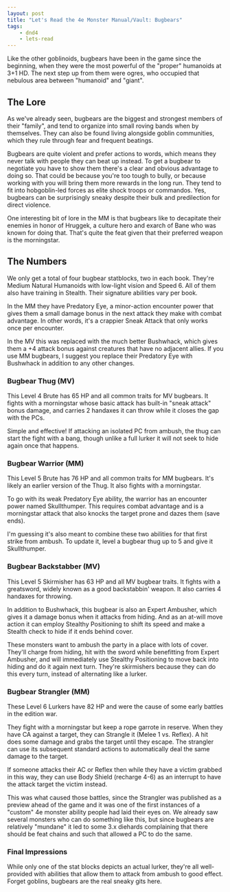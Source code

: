```yaml
---
layout: post
title: "Let's Read the 4e Monster Manual/Vault: Bugbears"
tags:
    - dnd4
    - lets-read
---
```


Like the other goblinoids, bugbears have been in the game since the beginning,
when they were the most powerful of the "proper" humanoids at 3+1 HD. The next
step up from them were ogres, who occupied that nebulous area between "humanoid"
and "giant".

## The Lore

As we've already seen, bugbears are the biggest and strongest members of their
"family", and tend to organize into small roving bands when by themselves. They
can also be found living alongside goblin communities, which they rule through
fear and frequent beatings.

Bugbears are quite violent and prefer actions to words, which means they never
talk with people they can beat up instead. To get a bugbear to negotiate you
have to show them there's a clear and obvious advantage to doing so. That could
be because you're too tough to bully, or because working with you will bring
them more rewards in the long run. They tend to fit into hobgoblin-led forces as
elite shock troops or commandos. Yes, bugbears can be surprisingly sneaky
despite their bulk and predilection for direct violence.

One interesting bit of lore in the MM is that bugbears like to decapitate their
enemies in honor of Hruggek, a culture hero and exarch of Bane who was known for
doing that. That's quite the feat given that their preferred weapon is the
morningstar.

## The Numbers

We only get a total of four bugbear statblocks, two in each book. They're Medium
Natural Humanoids with low-light vision and Speed 6. All of them also have
training in Stealth. Their signature abilities vary per book.

In the MM they have Predatory Eye, a minor-action encounter power that gives
them a small damage bonus in the next attack they make with combat advantage. In
other words, it's a crappier Sneak Attack that only works once per encounter.

In the MV this was replaced with the much better Bushwhack, which gives them a
+4 attack bonus against creatures that have no adjacent allies. If you use MM
bugbears, I suggest you replace their Predatory Eye with Bushwhack in addition
to any other changes.

### Bugbear Thug (MV)

This Level 4 Brute has 65 HP and all common traits for MV bugbears. It fights
with a morningstar whose basic attack has built-in "sneak attack" bonus damage,
and carries 2 handaxes it can throw while it closes the gap with the PCs.

Simple and effective! If attacking an isolated PC from ambush, the thug can
start the fight with a bang, though unlike a full lurker it will not seek to
hide again once that happens.

### Bugbear Warrior (MM)

This Level 5 Brute has 76 HP and all common traits for MM bugbears. It's likely
an earlier version of the Thug. It also fights with a morningstar.

To go with its weak Predatory Eye ability, the warrior has an encounter power
named Skullthumper. This requires combat advantage and is a morningstar attack
that also knocks the target prone and dazes them (save ends).

I'm guessing it's also meant to combine these two abilities for that first
strike from ambush. To update it, level a bugbear thug up to 5 and give it
Skullthumper.

### Bugbear Backstabber (MV)

This Level 5 Skirmisher has 63 HP and all MV bugbear traits. It fights with a
greatsword, widely known as a good backstabbin' weapon. It also carries 4
handaxes for throwing.

In addition to Bushwhack, this bugbear is also an Expert Ambusher, which gives
it a damage bonus when it attacks from hiding. And as an at-will move action it
can employ Stealthy Positioning to shift its speed and make a Stealth check to
hide if it ends behind cover.

These monsters want to ambush the party in a place with lots of cover. They'll
charge from hiding, hit with the sword while benefitting from Expert Ambusher,
and will immediately use Stealthy Positioning to move back into hiding and do it
again next turn. They're skirmishers because they can do this every turn,
instead of alternating like a lurker.

### Bugbear Strangler (MM)

These Level 6 Lurkers have 82 HP and were the cause of some early battles in the
edition war.

They fight with a morningstar but keep a rope garrote in reserve. When they have
CA against a target, they can Strangle it (Melee 1 vs. Reflex). A hit does some
damage and grabs the target until they escape. The strangler can use its
subsequent standard actions to automatically deal the same damage to the target.

If someone attacks their AC or Reflex then while they have a victim grabbed in
this way, they can use Body Shield (recharge 4-6) as an interrupt to have the
attack target the victim instead.

This was what caused those battles, since the Strangler was published as a
preview ahead of the game and it was one of the first instances of a "custom" 4e
monster ability people had laid their eyes on. We already saw several monsters
who can do something like this, but since bugbears are relatively "mundane" it
led to some 3.x diehards complaining that there should be feat chains and such
that allowed a PC to do the same.

### Final Impressions

While only one of the stat blocks depicts an actual lurker, they're all
well-provided with abilities that allow them to attack from ambush to good
effect. Forget goblins, bugbears are the real sneaky gits here.

